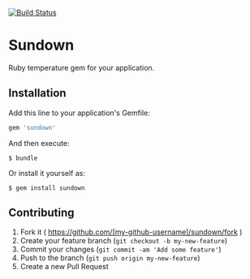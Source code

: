 [![Build Status](https://travis-ci.org/albertpaulp/sundown.svg?branch=master)](https://travis-ci.org/albertpaulp/sundown)
# Sundown

Ruby temperature gem for your application.

## Installation

Add this line to your application's Gemfile:

```ruby
gem 'sundown'
```

And then execute:

    $ bundle

Or install it yourself as:

    $ gem install sundown
    
## Contributing

1. Fork it ( https://github.com/[my-github-username]/sundown/fork )
2. Create your feature branch (`git checkout -b my-new-feature`)
3. Commit your changes (`git commit -am 'Add some feature'`)
4. Push to the branch (`git push origin my-new-feature`)
5. Create a new Pull Request

